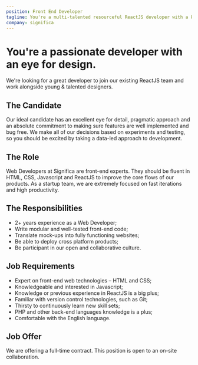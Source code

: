 ```yaml
---
position: Front End Developer
tagline: You're a multi-talented resourceful ReactJS developer with a keen eye for pretty always meaningful pixels
company: significa
---
```


# You're a passionate developer with an eye for design.

We're looking for a great developer to join our existing ReactJS team and work alongside young & talented designers.

## The Candidate

Our ideal candidate has an excellent eye for detail, pragmatic approach and an absolute commitment to making sure features are well implemented and bug free. We make all of our decisions based on experiments and testing, so you should be excited by taking a data-led approach to development.

## The Role

Web Developers at Significa are front-end experts. They should be fluent in HTML, CSS, Javascript and ReactJS to improve the core flows of our products. As a startup team, we are extremely focused on fast iterations and high productivity.

## The Responsibilities

- 2+ years experience as a Web Developer;
- Write modular and well-tested front-end code;
- Translate mock-ups into fully functioning websites;
- Be able to deploy cross platform products;
- Be participant in our open and collaborative culture.

## Job Requirements

- Expert on front-end web technologies – HTML and CSS;
- Knowledgeable and interested in Javascript;
- Knowledge or previous experience in ReactJS is a big plus;
- Familiar with version control technologies, such as Git;
- Thirsty to continuously learn new skill sets;
- PHP and other back-end languages knowledge is a plus;
- Comfortable with the English language.

## Job Offer

We are offering a full-time contract. This position is open to an on-site collaboration.
